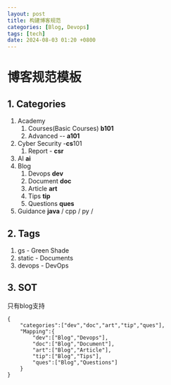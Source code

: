 ```yaml
---
layout: post
title: 构建博客规范
categories: [Blog, Devops]
tags: [tech]
date: 2024-08-03 01:20 +0800
---
```


# 博客规范模板

## 1. Categories

1. Academy
   1. Courses(Basic Courses)  **b101**
   2. Advanced -- **a101**
2. Cyber Security  -**cs**101
   1. Report - **csr**
3. AI **ai**
4. Blog 
   1. Devops **dev**
   2. Document **doc**
   3. Article **art**
   4. Tips **tip**
   5. Questions **ques**
5. Guidance **java** / cpp / py / 

## 2. Tags

1. gs - Green Shade
2. static - Documents
3. devops - DevOps

## 3. SOT

只有blog支持

```
{
	"categories":["dev","doc","art","tip","ques"],
	"Mapping":{
		"dev":["Blog","Devops"],
		"doc":["Blog","Document"],
		"art":["Blog","Article"],
		"tip":["Blog","Tips"],
		"ques":["Blog","Questions"]
	}
}
```

